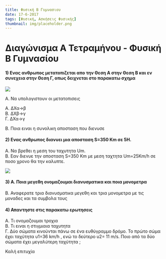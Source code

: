 ```yaml
---
title: Φυσική Β Γυμνασιου
date: 17-6-2017
tags: [Φυσική, Ασκήσεις Φυσικής]
thumbnail: img/placeholder.png
---
```


# Διαγώνισμα Α Τετραμήνου - Φυσική Β Γυμνασίου

#### 1) Ενας ανθρωπος μετατοπιζεται απο την Θεση Α στην Θεση Β και εν συνεχεια στην Θεση Γ, οπως δειχνεται στο παρακατω σχημα

![](/hugo/admin/img/Picture2.png)

Α. Να υπολογιστουν οι μετατοπισεις

A. ΔΧα->β  
B. ΔΧβ->γ    
Γ. ΔΧα->γ

Β. Ποια ειναι η συνολικη αποσταση που διενυσε

#### 2) Ενας ανθρωπος διανυει μια αποσταση S=350 Km σε 5Η.
Α. Να βρεθει η μεση του ταχυτητα Um.  
Β. Εαν διενυε την αποσταση S=350 Km με μεση ταχτητα Um=25Km/h σε ποσο χρονο θα την καλυπτε.

![](/hugo/admin/img/car.png)


#### 3) Α. Ποια μεγεθη ονομαζουμαι διανυσματικα και ποια μονομετρα   
Β. Αναφερατε τρια διανυσματικα μεγεθη και τρια μονομετρα με τις μοναδες και τα συμβολα τους  



#### 4) Απαντηστε στις παρακατω ερωτησεις
Α. Τι ονομαζουμαι τροχια  
Β. Τι ειναι η στιγμιαια ταχυτητα  
Γ. Δύο σώματα κινούνται πάνω σε ένα ευθύγραμμο δρόμο. Το πρώτο σώμα έχει ταχύτητα υ1=36 km/h , ενώ το δεύτερο υ2= 11 m/s. Ποιο από τα δύο σώματα έχει μεγαλύτερη ταχύτητα ;


Καλή επιτυχία
